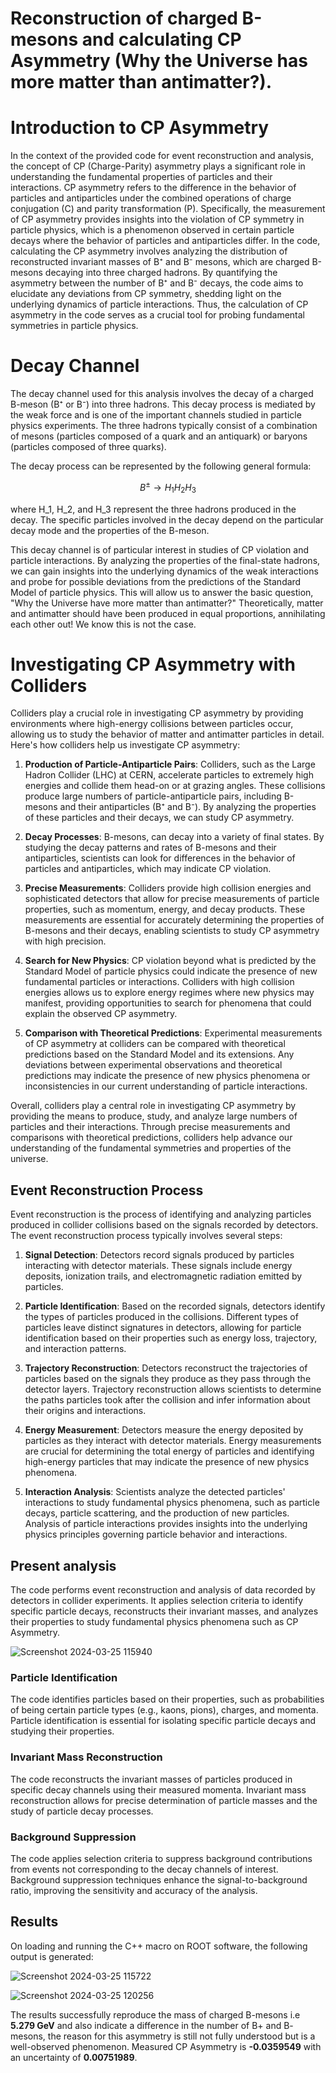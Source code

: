 # Reconstruction of charged B-mesons and calculating CP Asymmetry (Why the Universe has more matter than antimatter?).

# Introduction to CP Asymmetry
In the context of the provided code for event reconstruction and analysis, the concept of CP (Charge-Parity) asymmetry plays a significant role in understanding the fundamental properties of particles and their interactions. CP asymmetry refers to the difference in the behavior of particles and antiparticles under the combined operations of charge conjugation (C) and parity transformation (P). Specifically, the measurement of CP asymmetry provides insights into the violation of CP symmetry in particle physics, which is a phenomenon observed in certain particle decays where the behavior of particles and antiparticles differ. In the code, calculating the CP asymmetry involves analyzing the distribution of reconstructed invariant masses of B⁺ and B⁻ mesons, which are charged B-mesons decaying into three charged hadrons. By quantifying the asymmetry between the number of B⁺ and B⁻ decays, the code aims to elucidate any deviations from CP symmetry, shedding light on the underlying dynamics of particle interactions. Thus, the calculation of CP asymmetry in the code serves as a crucial tool for probing fundamental symmetries in particle physics.

# Decay Channel

The decay channel used for this analysis involves the decay of a charged B-meson (B⁺ or B⁻) into three hadrons. This decay process is mediated by the weak force and is one of the important channels studied in particle physics experiments. The three hadrons typically consist of a combination of mesons (particles composed of a quark and an antiquark) or baryons (particles composed of three quarks).

The decay process can be represented by the following general formula:

$$ B^\pm \rightarrow H_1 H_2 H_3 $$

where H_1, H_2, and H_3 represent the three hadrons produced in the decay. The specific particles involved in the decay depend on the particular decay mode and the properties of the B-meson.

This decay channel is of particular interest in studies of CP violation and particle interactions. By analyzing the properties of the final-state hadrons, we can gain insights into the underlying dynamics of the weak interactions and probe for possible deviations from the predictions of the Standard Model of particle physics. This will allow us to answer the basic question, "Why the Universe have more matter than antimatter?" Theoretically, matter and antimatter should have been produced in equal proportions, annihilating each other out! We know this is not the case. 


# Investigating CP Asymmetry with Colliders

Colliders play a crucial role in investigating CP asymmetry by providing environments where high-energy collisions between particles occur, allowing us to study the behavior of matter and antimatter particles in detail. Here's how colliders help us investigate CP asymmetry:

1. **Production of Particle-Antiparticle Pairs**: Colliders, such as the Large Hadron Collider (LHC) at CERN, accelerate particles to extremely high energies and collide them head-on or at grazing angles. These collisions produce large numbers of particle-antiparticle pairs, including B-mesons and their antiparticles (B⁺ and B⁻). By analyzing the properties of these particles and their decays, we can study CP asymmetry.

2. **Decay Processes**: B-mesons, can decay into a variety of final states. By studying the decay patterns and rates of B-mesons and their antiparticles, scientists can look for differences in the behavior of particles and antiparticles, which may indicate CP violation.

3. **Precise Measurements**: Colliders provide high collision energies and sophisticated detectors that allow for precise measurements of particle properties, such as momentum, energy, and decay products. These measurements are essential for accurately determining the properties of B-mesons and their decays, enabling scientists to study CP asymmetry with high precision.

4. **Search for New Physics**: CP violation beyond what is predicted by the Standard Model of particle physics could indicate the presence of new fundamental particles or interactions. Colliders with high collision energies allows us to explore energy regimes where new physics may manifest, providing opportunities to search for phenomena that could explain the observed CP asymmetry.

5. **Comparison with Theoretical Predictions**: Experimental measurements of CP asymmetry at colliders can be compared with theoretical predictions based on the Standard Model and its extensions. Any deviations between experimental observations and theoretical predictions may indicate the presence of new physics phenomena or inconsistencies in our current understanding of particle interactions.

Overall, colliders play a central role in investigating CP asymmetry by providing the means to produce, study, and analyze large numbers of particles and their interactions. Through precise measurements and comparisons with theoretical predictions, colliders help advance our understanding of the fundamental symmetries and properties of the universe.


## Event Reconstruction Process
Event reconstruction is the process of identifying and analyzing particles produced in collider collisions based on the signals recorded by detectors. The event reconstruction process typically involves several steps:

1. **Signal Detection**: Detectors record signals produced by particles interacting with detector materials. These signals include energy deposits, ionization trails, and electromagnetic radiation emitted by particles.

2. **Particle Identification**: Based on the recorded signals, detectors identify the types of particles produced in the collisions. Different types of particles leave distinct signatures in detectors, allowing for particle identification based on their properties such as energy loss, trajectory, and interaction patterns.

3. **Trajectory Reconstruction**: Detectors reconstruct the trajectories of particles based on the signals they produce as they pass through the detector layers. Trajectory reconstruction allows scientists to determine the paths particles took after the collision and infer information about their origins and interactions.

4. **Energy Measurement**: Detectors measure the energy deposited by particles as they interact with detector materials. Energy measurements are crucial for determining the total energy of particles and identifying high-energy particles that may indicate the presence of new physics phenomena.

5. **Interaction Analysis**: Scientists analyze the detected particles' interactions to study fundamental physics phenomena, such as particle decays, particle scattering, and the production of new particles. Analysis of particle interactions provides insights into the underlying physics principles governing particle behavior and interactions.

## Present analysis
The code performs event reconstruction and analysis of data recorded by detectors in collider experiments. It applies selection criteria to identify specific particle decays, reconstructs their invariant masses, and analyzes their properties to study fundamental physics phenomena such as CP Asymmetry.

![Screenshot 2024-03-25 115940](https://github.com/ubsuny/MLppCollision_CP2P2024/assets/143828394/6e31efc0-accc-40da-ae21-985c86a70171)

### Particle Identification
The code identifies particles based on their properties, such as probabilities of being certain particle types (e.g., kaons, pions), charges, and momenta. Particle identification is essential for isolating specific particle decays and studying their properties.

### Invariant Mass Reconstruction
The code reconstructs the invariant masses of particles produced in specific decay channels using their measured momenta. Invariant mass reconstruction allows for precise determination of particle masses and the study of particle decay processes.

### Background Suppression
The code applies selection criteria to suppress background contributions from events not corresponding to the decay channels of interest. Background suppression techniques enhance the signal-to-background ratio, improving the sensitivity and accuracy of the analysis.

## Results
On loading and running the C++ macro on ROOT software, the following output is generated:

![Screenshot 2024-03-25 115722](https://github.com/ubsuny/MLppCollision_CP2P2024/assets/143828394/fa7d0b15-e9cd-4771-b30b-305ad16b4b75)


![Screenshot 2024-03-25 120256](https://github.com/ubsuny/MLppCollision_CP2P2024/assets/143828394/3cbd237b-506d-4479-9a5a-1e24f1304672)

The results successfully reproduce the mass of charged B-mesons i.e **5.279 GeV** and also indicate a difference in the number of B+ and B- mesons, the reason for this asymmetry is still not fully understood but is a well-observed phenomenon.
Measured CP Asymmetry is **-0.0359549** with an uncertainty of **0.00751989**.
